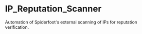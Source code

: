 # IP_Reputation_Scanner
Automation of Spiderfoot's external scanning of IPs for reputation verification. 
